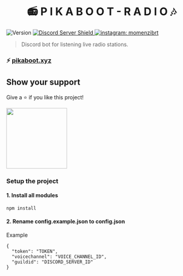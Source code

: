 <h1 align="center">📻 P I K A B O O T - R A D I O 🎶</h1>
<p>
  <img alt="Version" src="https://img.shields.io/badge/version-v1.0.0-blue.svg?cacheSeconds=2592000" />
  <a href="https://discord.gg/BCeds9gZDQ">
      <img src="https://discordapp.com/api/guilds/784444161049886821/embed.png" alt="Discord Server Shield"/>
  </a>
  <a href="https://instagram.com/momenzibrt">
    <img alt="instagram: momenzibrt" src="https://img.shields.io/badge/INSTAGRAM-momenzibrt-red" target="_blank" />
  </a>
</p>

> Discord bot for listening live radio stations.

### ⚡ [pikaboot.xyz](https://pikaboot.xyz)

## Show your support

Give a ⭐️ if you like this project!

<a href="https://www.patreon.com/Momenzi">
  <img src="https://c5.patreon.com/external/logo/become_a_patron_button@2x.png" width="160">
</a>

### Setup the project

#### 1. Install all modules

```ssh
npm install
```
#### 2. Rename config.example.json to config.json

Example
```ssh
{
  "token": "TOKEN",
  "voicechannel": "VOICE_CHANNEL_ID",
  "guildid": "DISCORD_SERVER_ID"
}
```
